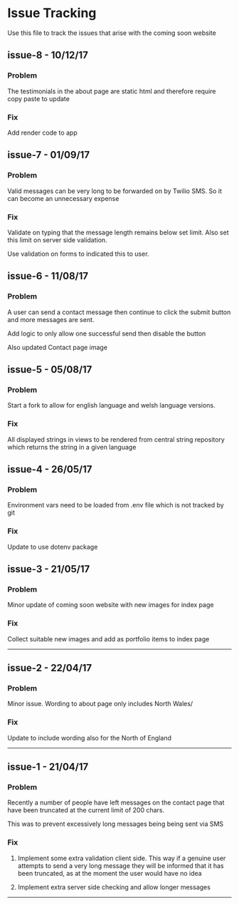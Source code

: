 # Issue Tracking

Use this file to track the issues that arise with the coming soon website

## issue-8 - 10/12/17

### Problem

The testimonials in the about page are static html and therefore require
copy paste to update

### Fix

Add render code to app

## issue-7 - 01/09/17

### Problem

Valid messages can be very long to be forwarded on by Twilio SMS.
So it can become an unnecessary expense

### Fix

Validate on typing that the message length remains below set limit. 
Also set this limit on server side validation.

Use validation on forms to indicated this to user.

## issue-6 - 11/08/17

### Problem

A user can send a contact message then continue to click the submit
button and more messages are sent.

Add logic to only allow one successful send then disable the button

Also updated Contact page image

## issue-5 - 05/08/17

### Problem

Start a fork to allow for english language and welsh language
versions.

### Fix

All displayed strings in views to be rendered from central
string repository which returns the string in a given language

## issue-4 - 26/05/17

### Problem

Environment vars need to be loaded from .env file which is
not tracked by git

### Fix

Update to use dotenv package

## issue-3 - 21/05/17

### Problem

Minor update of coming soon website with new images for index page

### Fix

Collect suitable new images and add as portfolio items
to index page

<hr/>

## issue-2 - 22/04/17

### Problem

Minor issue. Wording to about page only includes North Wales/

### Fix

Update to include wording also for the North of England

<hr/>

## issue-1 - 21/04/17

### Problem

Recently a number of people have left messages on the contact page
that have been truncated at the current limit of 200 chars.

This was to prevent excessively long messages being being sent
via SMS

### Fix

1. Implement some extra validation client side. This way if a
genuine user attempts to send a very long message they
will be informed that it has been truncated, as at the moment
the user would have no idea

2. Implement extra server side checking and allow longer
messages

<hr/>